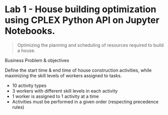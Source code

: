 # Lab 1 - House building optimization using CPLEX Python API on Jupyter Notebooks.

>Optimizing the planning and scheduling of resources required to build a house.

Business Problem & objectives									
									
Define the start time & end time of house construction activities, while maximizing the skill levels of workers assigned to tasks.									
  * 10 activity types									
  * 3 workers with different skill levels in each activity									
  * 1 worker is assigned to 1 activity at a time									
  * Activities must be performed in a given order (respecting precedence rules)	
